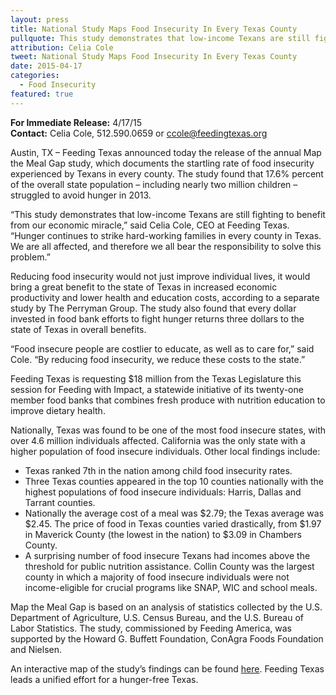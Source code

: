 ```yaml
---
layout: press
title: National Study Maps Food Insecurity In Every Texas County
pullquote: This study demonstrates that low-income Texans are still fighting to benefit from our economic miracle.
attribution: Celia Cole
tweet: National Study Maps Food Insecurity In Every Texas County
date: 2015-04-17
categories:
  - Food Insecurity
featured: true
---  
```

**For Immediate Release:** 4/17/15    
**Contact:** Celia Cole, 512.590.0659 or ccole@feedingtexas.org

Austin, TX – Feeding Texas announced today the release of the annual Map the Meal Gap study, which documents the startling rate of food insecurity experienced by Texans in every county. The study found that 17.6% percent of the overall state population – including nearly two million children – struggled to avoid hunger in 2013.
 
“This study demonstrates that low-income Texans are still fighting to benefit from our economic miracle,” said Celia Cole, CEO at Feeding Texas. “Hunger continues to strike hard-working families in every county in Texas. We are all affected, and therefore we all bear the responsibility to solve this problem.”
 
Reducing food insecurity would not just improve individual lives, it would bring a great benefit to the state of Texas in increased economic productivity and lower health and education costs, according to a separate study by The Perryman Group. The study also found that every dollar invested in food bank efforts to fight hunger returns three dollars to the state of Texas in overall benefits. 
 
“Food insecure people are costlier to educate, as well as to care for,” said Cole. “By reducing food insecurity, we reduce these costs to the state.” 

Feeding Texas is requesting $18 million from the Texas Legislature this session for Feeding with Impact, a statewide initiative of its twenty-one member food banks that combines fresh produce with nutrition education to improve dietary health.

Nationally, Texas was found to be one of the most food insecure states, with over 4.6 million individuals affected. California was the only state with a higher population of food insecure individuals. Other local findings include:

* Texas ranked 7th in the nation among child food insecurity rates.
* Three Texas counties appeared in the top 10 counties nationally with the highest populations of food insecure individuals: Harris, Dallas and Tarrant counties.
* Nationally the average cost of a meal was $2.79; the Texas average was $2.45. The price of food in Texas counties varied drastically, from $1.97 in Maverick County (the lowest in the nation) to $3.09 in Chambers County.
* A surprising number of food insecure Texans had incomes above the threshold for public nutrition assistance. Collin County was the largest county in which a majority of food insecure individuals were not income-eligible for crucial programs like SNAP, WIC and school meals.

Map the Meal Gap is based on an analysis of statistics collected by the U.S. Department of Agriculture, U.S. Census Bureau, and the U.S. Bureau of Labor Statistics. The study, commissioned by Feeding America, was supported by the Howard G. Buffett Foundation, ConAgra Foods Foundation and Nielsen.
 
An interactive map of the study’s findings can be found [here](http://www.map.feedingamerica.org). Feeding Texas leads a unified effort for a hunger-free Texas.
